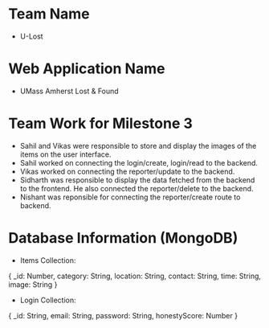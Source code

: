 # Team Name

* U-Lost

# Web Application Name

* UMass Amherst Lost & Found 

# Team Work for Milestone 3

* Sahil and Vikas were responsible to store and display the images of the items on the user interface.
* Sahil worked on connecting the login/create, login/read to the backend.
* Vikas worked on connecting the reporter/update to the backend.
* Sidharth was responsible to display the data fetched from the backend to the frontend. He also connected the reporter/delete to the backend.
* Nishant was reponsible for connecting the reporter/create route to backend.

# Database Information (MongoDB)

* Items Collection: 

{ _id: Number,
  category: String,
  location: String,
  contact: String,
  time: String,
  image: String
}


* Login Collection: 

{ _id: String,
  email: String,
  password: String,
  honestyScore: Number
}
